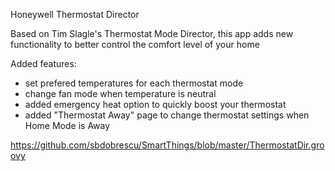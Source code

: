 Honeywell Thermostat Director

Based on Tim Slagle's Thermostat Mode Director, this app adds new functionality to better control the comfort level of your home  

Added features:
- set prefered temperatures for each thermostat mode 
- change fan mode when temperature is neutral
- added emergency heat option to quickly boost your thermostat 
- added "Thermostat Away" page to change thermostat settings when Home Mode is Away 


https://github.com/sbdobrescu/SmartThings/blob/master/ThermostatDir.groovy
